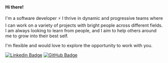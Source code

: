 #### Hi there!
I'm a software developer ⚡ I thrive in dynamic and progressive teams where I can work on a variety of projects with bright people across different fields.
I am always looking to learn from people, and I aim to help others around me to grow into their best self.
 
I'm flexible and would love to explore the opportunity to work with you.

[![Linkedin Badge](https://img.shields.io/badge/LinkedIn-0077B5?style=flat-square&logo=linkedin&logoColor=white)](https://www.linkedin.com/in/constantimi/)
[![GitHub Badge](https://img.shields.io/badge/GitHub-100000?style=flat-square&logo=github&logoColor=white)](https://github.com/constantimi) 

